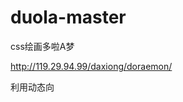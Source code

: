 
# duola-master
css绘画多啦A梦

http://119.29.94.99/daxiong/doraemon/


利用动态向 <style> 标签添加样式以及 <pre> 标签添加文本，模拟绘制海绵宝宝的过程。
主要使用原生 JavaScript 以及 CSS3 实现。利用 prism.js 实现代码高亮。

